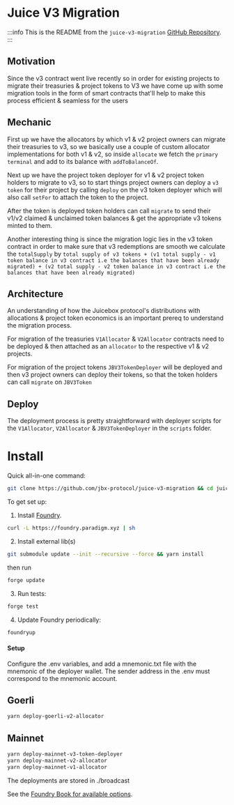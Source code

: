 # Juice V3 Migration

:::info
This is the README from the `juice-v3-migration` [GitHub Repository](https://github.com/jbx-protocol/juice-v3-migration).
:::

## Motivation

Since the v3 contract went live recently so in order for existing projects to migrate their treasuries & project tokens to V3 we have come up with some migration tools in the form of smart contracts that'll help to make this process efficient & seamless for the users

## Mechanic

First up we have the allocators by which v1 & v2 project owners can migrate their treasuries to v3, so we basically use a couple of custom allocator implementations for both v1 & v2, so inside `allocate` we fetch the `primary terminal` and add to its balance with `addToBalanceOf`.

Next up we have the project token deployer for v1 & v2 project token holders to migrate to v3, so to start things project owners can deploy a `v3 token` for their project by calling `deploy` on the v3 token deployer which will also call `setFor` to attach the token to the project.

After the token is deployed token holders can call `migrate` to send their v1/v2 claimed & unclaimed token balances & get the appropriate v3 tokens minted to them.

Another interesting thing is since the migration logic lies in the v3 token contract in order to make sure that v3 redemptions are smooth we calculate the `totalSupply` by `total supply of v3 tokens + (v1 total supply - v1 token balance in v3 contract i.e the balances that have been already migrated) + (v2 total supply - v2 token balance in v3 contract i.e the balances that have been already migrated)`

## Architecture

An understanding of how the Juicebox protocol's distributions with allocations & project token economics is an important prereq to understand the migration process.

For migration of the treasuries `V1Allocator` & `V2Allocator` contracts need to be deployed & then attached as an `allocator` to the respective v1 & v2 projects.

For migration of the project tokens `JBV3TokenDeployer` will be deployed and then v3 project owners can deploy their tokens, so that the token holders can call `migrate` on `JBV3Token`

## Deploy

The deployment process is pretty straightforward with deployer scripts for the `V1Allocator`, `V2Allocator` &  `JBV3TokenDeployer`
in the `scripts` folder.


# Install

Quick all-in-one command:

```bash
git clone https://github.com/jbx-protocol/juice-v3-migration && cd juice-v3-migration && foundryup && git submodule update --init --recursive --force && yarn install && forge test --gas-report
```

To get set up:

1. Install [Foundry](https://github.com/gakonst/foundry).

```bash
curl -L https://foundry.paradigm.xyz | sh
```

2. Install external lib(s)

```bash
git submodule update --init --recursive --force && yarn install
```

then run

```bash
forge update
```

3. Run tests:

```bash
forge test
```

4. Update Foundry periodically:

```bash
foundryup
```

#### Setup

Configure the .env variables, and add a mnemonic.txt file with the mnemonic of the deployer wallet. The sender address in the .env must correspond to the mnemonic account.

## Goerli

```bash
yarn deploy-goerli-v2-allocator
```

## Mainnet

```bash
yarn deploy-mainnet-v3-token-deployer
yarn deploy-mainnet-v2-allocator
yarn deploy-mainnet-v1-allocator
```

The deployments are stored in ./broadcast

See the [Foundry Book for available options](https://book.getfoundry.sh/reference/forge/forge-create.html).
